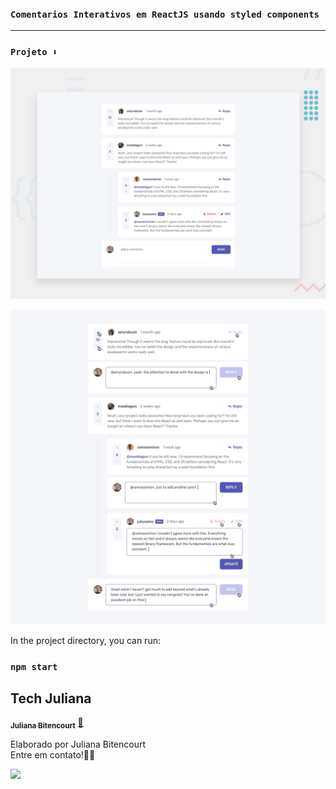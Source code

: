 ### `Comentarios Interativos em ReactJS usando styled components`

<hr>

### `Projeto ⬇️`
![image](https://raw.githubusercontent.com/techjuliana/Interactive-comments/main/src/design/desktop-preview.jpg)

![image](https://raw.githubusercontent.com/techjuliana/Interactive-comments/main/src/design/active-states.jpg)


In the project directory, you can run:

### `npm start`

## Tech Juliana

<a href="https://www.linkedin.com/in/techjuliana">
 <!-- <img style="border-radius: 50%;" src="" width="100px;" alt=""/> -->
 <!-- <br /> -->
 <sub><b>Juliana Bitencourt</b></sub></a>  <a href="https://www.linkedin.com/in/techjuliana" title="LinkedIn">🚀</a>


Elaborado por Juliana Bitencourt
<br> Entre em contato!👋🏽 </br>


 <div> 
  <a href="https://www.linkedin.com/in/techjuliana" target="_blank"><img src="https://img.shields.io/badge/-LinkedIn-%230077B5?style=for-the-badge&logo=linkedin&logoColor=white" target="_blank"></a> 
</div>
